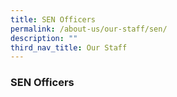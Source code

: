 ```yaml
---
title: SEN Officers
permalink: /about-us/our-staff/sen/
description: ""
third_nav_title: Our Staff
---
```

### SEN Officers